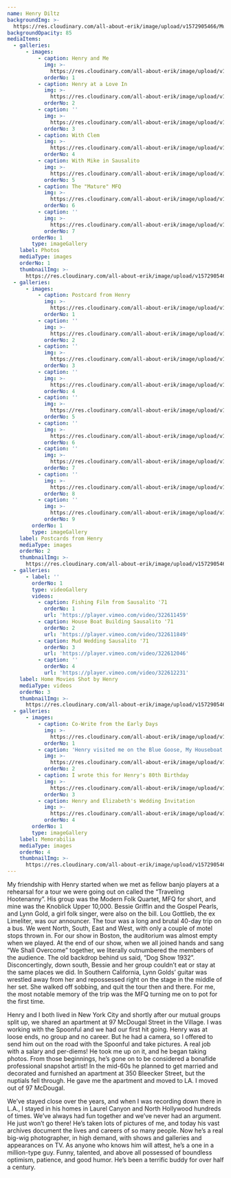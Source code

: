 ```yaml
---
name: Henry Diltz
backgroundImg: >-
  https://res.cloudinary.com/all-about-erik/image/upload/v1572905466/Musical%20Journey/Musical%20Friends/Friends/Henry%20Diltz/Thumbnails_%20Background/Background_HenryAndMe_v30v6q.jpg
backgroundOpacity: 85
mediaItems:
  - galleries:
      - images:
          - caption: Henry and Me
            img: >-
              https://res.cloudinary.com/all-about-erik/image/upload/v1572905460/Musical%20Journey/Musical%20Friends/Friends/Henry%20Diltz/1_Photos/HenryAndMe3-sm_fdyh9g.jpg
            orderNo: 1
          - caption: Henry at a Love In
            img: >-
              https://res.cloudinary.com/all-about-erik/image/upload/v1572905459/Musical%20Journey/Musical%20Friends/Friends/Henry%20Diltz/1_Photos/HenryAtALoveIn-sm-tall_nx2ttf.jpg
            orderNo: 2
          - caption: ''
            img: >-
              https://res.cloudinary.com/all-about-erik/image/upload/v1572905460/Musical%20Journey/Musical%20Friends/Friends/Henry%20Diltz/1_Photos/HenryAndMe6-sm_dosr0b.jpg
            orderNo: 3
          - caption: With Clem
            img: >-
              https://res.cloudinary.com/all-about-erik/image/upload/v1572905464/Musical%20Journey/Musical%20Friends/Friends/Henry%20Diltz/1_Photos/HenryAndMe2-sm_asjkeq.jpg
            orderNo: 4
          - caption: With Mike in Sausalito
            img: >-
              https://res.cloudinary.com/all-about-erik/image/upload/v1572905460/Musical%20Journey/Musical%20Friends/Friends/Henry%20Diltz/1_Photos/HenryAndMe4-sm-cropped_b4xnab.jpg
            orderNo: 5
          - caption: The "Mature" MFQ
            img: >-
              https://res.cloudinary.com/all-about-erik/image/upload/v1572905464/Musical%20Journey/Musical%20Friends/Friends/Henry%20Diltz/1_Photos/ErikWithTheMatureMFQ-sm_c700c5.jpg
            orderNo: 6
          - caption: ''
            img: >-
              https://res.cloudinary.com/all-about-erik/image/upload/v1572905459/Musical%20Journey/Musical%20Friends/Friends/Henry%20Diltz/1_Photos/HenryAndMe5-sm_ltf6oa.jpg
            orderNo: 7
        orderNo: 1
        type: imageGallery
    label: Photos
    mediaType: images
    orderNo: 1
    thumbnailImg: >-
      https://res.cloudinary.com/all-about-erik/image/upload/v1572905465/Musical%20Journey/Musical%20Friends/Friends/Henry%20Diltz/Thumbnails_%20Background/Thumbnail_1_HenryAndMe3_u1ypma.jpg
  - galleries:
      - images:
          - caption: Postcard from Henry
            img: >-
              https://res.cloudinary.com/all-about-erik/image/upload/v1572905462/Musical%20Journey/Musical%20Friends/Friends/Henry%20Diltz/2_Postcards%20from%20Henry/img099-2m_aptnv4.jpg
            orderNo: 1
          - caption: ''
            img: >-
              https://res.cloudinary.com/all-about-erik/image/upload/v1572905462/Musical%20Journey/Musical%20Friends/Friends/Henry%20Diltz/2_Postcards%20from%20Henry/img099-31sm_x34d6n.jpg
            orderNo: 2
          - caption: ''
            img: >-
              https://res.cloudinary.com/all-about-erik/image/upload/v1572905461/Musical%20Journey/Musical%20Friends/Friends/Henry%20Diltz/2_Postcards%20from%20Henry/img099-4sm_f8gear.jpg
            orderNo: 3
          - caption: ''
            img: >-
              https://res.cloudinary.com/all-about-erik/image/upload/v1572905461/Musical%20Journey/Musical%20Friends/Friends/Henry%20Diltz/2_Postcards%20from%20Henry/img099sm_xvykio.jpg
            orderNo: 4
          - caption: ''
            img: >-
              https://res.cloudinary.com/all-about-erik/image/upload/v1572905463/Musical%20Journey/Musical%20Friends/Friends/Henry%20Diltz/2_Postcards%20from%20Henry/img299-271-sm-use_knsnth.jpg
            orderNo: 5
          - caption: ''
            img: >-
              https://res.cloudinary.com/all-about-erik/image/upload/v1572905461/Musical%20Journey/Musical%20Friends/Friends/Henry%20Diltz/2_Postcards%20from%20Henry/img488-122sm_nyhbjb.jpg
            orderNo: 6
          - caption: ''
            img: >-
              https://res.cloudinary.com/all-about-erik/image/upload/v1572905470/Musical%20Journey/Musical%20Friends/Friends/Henry%20Diltz/2_Postcards%20from%20Henry/img488-123sm_us4ftw.jpg
            orderNo: 7
          - caption: ''
            img: >-
              https://res.cloudinary.com/all-about-erik/image/upload/v1572905461/Musical%20Journey/Musical%20Friends/Friends/Henry%20Diltz/2_Postcards%20from%20Henry/img488-124sm_fzg8zp.jpg
            orderNo: 8
          - caption: ''
            img: >-
              https://res.cloudinary.com/all-about-erik/image/upload/v1572905463/Musical%20Journey/Musical%20Friends/Friends/Henry%20Diltz/2_Postcards%20from%20Henry/img489-125_sem7nb.jpg
            orderNo: 9
        orderNo: 1
        type: imageGallery
    label: Postcards from Henry
    mediaType: images
    orderNo: 2
    thumbnailImg: >-
      https://res.cloudinary.com/all-about-erik/image/upload/v1572905465/Musical%20Journey/Musical%20Friends/Friends/Henry%20Diltz/Thumbnails_%20Background/Thumbnail_2_Postcard_qwb4kd.jpg
  - galleries:
      - label: ''
        orderNo: 1
        type: videoGallery
        videos:
          - caption: Fishing Film from Sausalito '71
            orderNo: 1
            url: 'https://player.vimeo.com/video/322611459'
          - caption: House Boat Building Sausalito '71
            orderNo: 2
            url: 'https://player.vimeo.com/video/322611849'
          - caption: Mud Wedding Sausalito '71
            orderNo: 3
            url: 'https://player.vimeo.com/video/322612046'
          - caption: ''
            orderNo: 4
            url: 'https://player.vimeo.com/video/322612231'
    label: Home Movies Shot by Henry
    mediaType: videos
    orderNo: 3
    thumbnailImg: >-
      https://res.cloudinary.com/all-about-erik/image/upload/v1572905465/Musical%20Journey/Musical%20Friends/Friends/Henry%20Diltz/Thumbnails_%20Background/Thumbnail_3_fishing-sf_ygbagb.jpg
  - galleries:
      - images:
          - caption: Co-Write from the Early Days
            img: >-
              https://res.cloudinary.com/all-about-erik/image/upload/v1572905464/Musical%20Journey/Musical%20Friends/Friends/Henry%20Diltz/4_Henry%20Memorabilia/CoWritesFromEarlyDays-sm_udr96c.jpg
            orderNo: 1
          - caption: 'Henry visited me on the Blue Goose, My Houseboat'
            img: >-
              https://res.cloudinary.com/all-about-erik/image/upload/v1572905464/Musical%20Journey/Musical%20Friends/Friends/Henry%20Diltz/4_Henry%20Memorabilia/HenryVisitedMeOnTheBlueGoose-sm_f3q7ed.jpg
            orderNo: 2
          - caption: I wrote this for Henry's 80th Birthday
            img: >-
              https://res.cloudinary.com/all-about-erik/image/upload/v1572905464/Musical%20Journey/Musical%20Friends/Friends/Henry%20Diltz/4_Henry%20Memorabilia/WroteThisForHenrys80Bday_qch4zr.jpg
            orderNo: 3
          - caption: Henry and Elizabeth's Wedding Invitation
            img: >-
              https://res.cloudinary.com/all-about-erik/image/upload/v1572905464/Musical%20Journey/Musical%20Friends/Friends/Henry%20Diltz/4_Henry%20Memorabilia/HenryAndElizabethsWeddingInvite-sm_hvpuzv.jpg
            orderNo: 4
        orderNo: 1
        type: imageGallery
    label: Memorabilia
    mediaType: images
    orderNo: 4
    thumbnailImg: >-
      https://res.cloudinary.com/all-about-erik/image/upload/v1572905465/Musical%20Journey/Musical%20Friends/Friends/Henry%20Diltz/Thumbnails_%20Background/Thumbnail_4_CoWritesFromEarlyDays_bolwgt.jpg
---
```

My friendship with Henry started when we met as fellow banjo players at a rehearsal for a tour we were going out on called the “Traveling Hootenanny”. His group was the Modern Folk Quartet, MFQ for short, and mine was the Knoblick Upper 10,000. Bessie Griffin and the Gospel Pearls, and Lynn Gold, a girl folk singer, were also on the bill. Lou Gottlieb, the ex Limeliter, was our announcer. The tour was a long and brutal 40-day trip on a bus. We went North, South, East and West, with only a couple of motel stops thrown in. For our show in Boston, the auditorium was almost empty when we played. At the end of our show, when we all joined hands and sang “We Shall Overcome” together, we literally outnumbered the members of the audience. The old backdrop behind us said, “Dog Show 1932”. Disconcertingly, down south, Bessie and her group couldn’t eat or stay at the same places we did. In Southern California, Lynn Golds’ guitar was wrestled away from her and repossessed right on the stage in the middle of her set. She walked off sobbing, and quit the tour then and there. For me, the most notable memory of the trip was the MFQ turning me on to pot for the first time. 

Henry and I both lived in New York City and shortly after our mutual groups split up, we shared an apartment at 97 McDougal Street in the Village. I was working with the Spoonful and we had our first hit going. Henry was at loose ends, no group and no career. But he had a camera, so I offered to send him out on the road with the Spoonful and take pictures. A real job with a salary and per-diems! He took me up on it, and he began taking photos. From those beginnings, he’s gone on to be considered a bonafide professional snapshot artist! In the mid-60s he planned to get married and decorated and furnished an apartment at 350 Bleecker Street, but the nuptials fell through. He gave me the apartment and moved to LA. I moved out of 97 McDougal.

We’ve stayed close over the years, and when I was recording down there in L.A., I stayed in his homes in Laurel Canyon and North Hollywood hundreds of times. We’ve always had fun together and we’ve never had an argument. He just won’t go there! He’s taken lots of pictures of me, and today his vast archives document the lives and careers of so many people. Now he’s a real big-wig photographer, in high demand, with shows and galleries and appearances on TV. As anyone who knows him will attest, he’s a one in a million-type guy. Funny, talented, and above all possessed of boundless optimism, patience, and good humor. He’s been a terrific buddy for over half a century.
